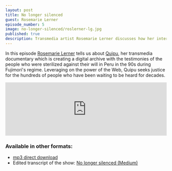 ```yaml
---
layout: post
title: No longer silenced
guest: Rosemarie Lerner
episode_number: 5
image: no-longer-silenced/roslerner-lg.jpg
published: true
description: Transmedia artist Rosemarie Lerner discusses how her interactive documentary and archival project is giving a voice to the survivors of Peru's State-sponsored forced sterilization program from the 1990’s.
---
```


In this episode [Rosemarie Lerner](https://twitter.com/roslerner) tells us about [Quipu](https://interactive.quipu-project.com/), her transmedia documentary which is creating a digital archive with the testimonies of the people who were sterilized against their will in Peru in the 90s during Fujimori's regime. Leveraging on the power of the Web, Quipu seeks justice for the hundreds of people who have been waiting to be heard for decades.

<iframe width="100%" height="166" scrolling="no" frameborder="no" src="https://w.soundcloud.com/player/?url=https%3A//api.soundcloud.com/tracks/245080701&amp;color=ff5500&amp;auto_play=false&amp;hide_related=false&amp;show_comments=true&amp;show_user=true&amp;show_reposts=false"></iframe>

### Available in other formats:
  * [mp3 direct download](/assets/audio/osemarie-lerner-no-longer-silenced.mp3)
  * Edited transcript of the show: [No longer silenced (Medium)](https://medium.com/@drewwilson/finding-alternatives-to-clicktivism-316f16670787)
